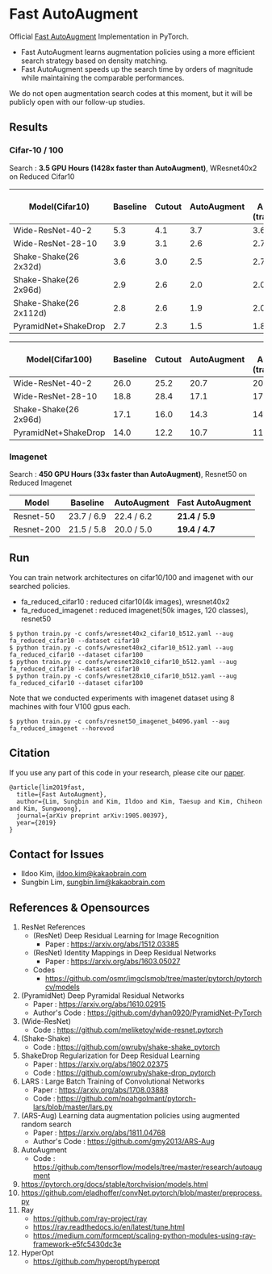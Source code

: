 # Fast AutoAugment

Official [Fast AutoAugment](https://arxiv.org/abs/1905.00397) Implementation in PyTorch.

- Fast AutoAugment learns augmentation policies using a more efficient search strategy based on density matching.
- Fast AutoAugment speeds up the search time by orders of magnitude while maintaining the comparable performances.

We do not open augmentation search codes at this moment, but it will be publicly open with our follow-up studies.

## Results

### Cifar-10 / 100

Search : **3.5 GPU Hours (1428x faster than AutoAugment)**, WResnet40x2 on Reduced Cifar10

| Model(Cifar10)          | Baseline   | Cutout     | AutoAugment | Fast AutoAugment<br/>(transfer/direct) |
|-------------------------|------------|------------|-------------|------------------|
| Wide-ResNet-40-2        | 5.3        | 4.1        | 3.7         | 3.6 / 3.7        |
| Wide-ResNet-28-10       | 3.9        | 3.1        | 2.6         | 2.7 / 2.7        |
| Shake-Shake(26 2x32d)   | 3.6        | 3.0        | 2.5         | 2.7 / 2.5        |
| Shake-Shake(26 2x96d)   | 2.9        | 2.6        | 2.0         | 2.0 / 2.0        |
| Shake-Shake(26 2x112d)  | 2.8        | 2.6        | 1.9         | 2.0 / 1.9        |
| PyramidNet+ShakeDrop    | 2.7        | 2.3        | 1.5         | 1.8 / 1.7        |

| Model(Cifar100)       | Baseline   | Cutout     | AutoAugment | Fast AutoAugment<br/>(transfer/direct) |
|-----------------------|------------|------------|-------------|------------------|
| Wide-ResNet-40-2      | 26.0       | 25.2       | 20.7        | 20.7 / 20.6      |
| Wide-ResNet-28-10     | 18.8       | 28.4       | 17.1        | 17.8 / 17.5      |
| Shake-Shake(26 2x96d) | 17.1       | 16.0       | 14.3        | 14.9 / 14.6      |
| PyramidNet+ShakeDrop  | 14.0       | 12.2       | 10.7        | 11.9 / 11.7      |

### Imagenet

Search : **450 GPU Hours (33x faster than AutoAugment)**, Resnet50 on Reduced Imagenet

| Model      | Baseline   | AutoAugment | Fast AutoAugment |
|------------|------------|-------------|------------------|
| Resnet-50  | 23.7 / 6.9 | 22.4 / 6.2  | **21.4 / 5.9**   |
| Resnet-200 | 21.5 / 5.8 | 20.0 / 5.0  | **19.4 / 4.7**   |


## Run

You can train network architectures on cifar10/100 and imagenet with our searched policies.

- fa_reduced_cifar10 : reduced cifar10(4k images), wresnet40x2
- fa_reduced_imagenet : reduced imagenet(50k images, 120 classes), resnet50

```
$ python train.py -c confs/wresnet40x2_cifar10_b512.yaml --aug fa_reduced_cifar10 --dataset cifar10
$ python train.py -c confs/wresnet40x2_cifar10_b512.yaml --aug fa_reduced_cifar10 --dataset cifar100
$ python train.py -c confs/wresnet28x10_cifar10_b512.yaml --aug fa_reduced_cifar10 --dataset cifar10
$ python train.py -c confs/wresnet28x10_cifar10_b512.yaml --aug fa_reduced_cifar10 --dataset cifar100
```

Note that we conducted experiments with imagenet dataset using 8 machines with four V100 gpus each.

```
$ python train.py -c confs/resnet50_imagenet_b4096.yaml --aug fa_reduced_imagenet --horovod
```

## Citation

If you use any part of this code in your research, please cite our [paper](https://arxiv.org/abs/1905.00397).

```
@article{lim2019fast,
  title={Fast AutoAugment},
  author={Lim, Sungbin and Kim, Ildoo and Kim, Taesup and Kim, Chiheon and Kim, Sungwoong},
  journal={arXiv preprint arXiv:1905.00397},
  year={2019}
}
```

## Contact for Issues
- Ildoo Kim, ildoo.kim@kakaobrain.com
- Sungbin Lim, sungbin.lim@kakaobrain.com


## References & Opensources

1. ResNet References
    - (ResNet) Deep Residual Learning for Image Recognition
      - Paper : https://arxiv.org/abs/1512.03385
    - (ResNet) Identity Mappings in Deep Residual Networks
      - Paper : https://arxiv.org/abs/1603.05027
    - Codes
      - https://github.com/osmr/imgclsmob/tree/master/pytorch/pytorchcv/models
2. (PyramidNet) Deep Pyramidal Residual Networks
    - Paper : https://arxiv.org/abs/1610.02915
    - Author's Code : https://github.com/dyhan0920/PyramidNet-PyTorch
3. (Wide-ResNet)
    - Code : https://github.com/meliketoy/wide-resnet.pytorch
4. (Shake-Shake)
    - Code : https://github.com/owruby/shake-shake_pytorch
5. ShakeDrop Regularization for Deep Residual Learning
    - Paper : https://arxiv.org/abs/1802.02375
    - Code : https://github.com/owruby/shake-drop_pytorch
6. LARS : Large Batch Training of Convolutional Networks
    - Paper : https://arxiv.org/abs/1708.03888
    - Code : https://github.com/noahgolmant/pytorch-lars/blob/master/lars.py
7. (ARS-Aug) Learning data augmentation policies using augmented random search
    - Paper : https://arxiv.org/abs/1811.04768
    - Author's Code : https://github.com/gmy2013/ARS-Aug
8. AutoAugment
    - Code : https://github.com/tensorflow/models/tree/master/research/autoaugment
9. https://pytorch.org/docs/stable/torchvision/models.html
10. https://github.com/eladhoffer/convNet.pytorch/blob/master/preprocess.py
11. Ray
    - https://github.com/ray-project/ray
    - https://ray.readthedocs.io/en/latest/tune.html
    - https://medium.com/formcept/scaling-python-modules-using-ray-framework-e5fc5430dc3e
12. HyperOpt
    - https://github.com/hyperopt/hyperopt
